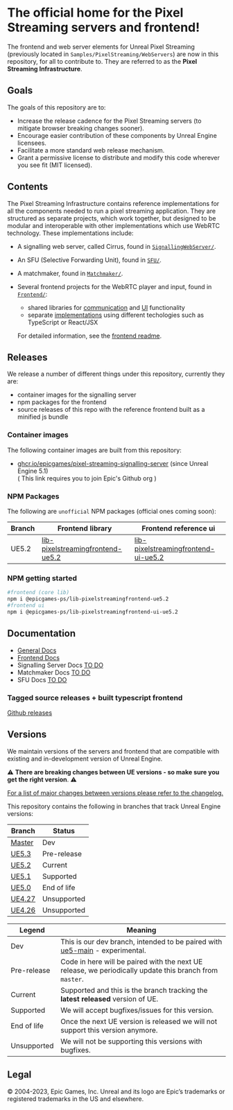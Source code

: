 # The official home for the Pixel Streaming servers and frontend!
The frontend and web server elements for Unreal Pixel Streaming (previously located in `Samples/PixelStreaming/WebServers`) are now in this repository, for all to contribute to. They are referred to as the **Pixel Streaming Infrastructure**.

## Goals

The goals of this repository are to:

- Increase the release cadence for the Pixel Streaming servers (to mitigate browser breaking changes sooner).
- Encourage easier contribution of these components by Unreal Engine licensees.
- Facilitate a more standard web release mechanism.
- Grant a permissive license to distribute and modify this code wherever you see fit (MIT licensed).

## Contents

The Pixel Streaming Infrastructure contains reference implementations for all the components needed to run a pixel streaming application. They are structured as separate projects, which work together, but designed to be modular and interoperable with other implementations which use WebRTC technology. These implementations include: 
- A signalling web server, called Cirrus, found in [`SignallingWebServer/`](SignallingWebServer/).
- An SFU (Selective Forwarding Unit), found in [`SFU/`](SFU/).
- A matchmaker, found in [`Matchmaker/`](Matchmaker/).
- Several frontend projects for the WebRTC player and input, found in [`Frontend/`](Frontend/):
  - shared libraries for [communication](Frontend/library/) and [UI](Frontend/ui-library/) functionality
  - separate [implementations](Frontend/implementations/) using different techologies such as TypeScript or React/JSX

  For detailed information, see the [frontend readme](Frontend/README.md).

## Releases
We release a number of different things under this repository, currently they are:

- container images for the signalling server
- npm packages for the frontend
- source releases of this repo with the reference frontend built as a minified js bundle

### Container images

The following container images are built from this repository:

- [ghcr.io/epicgames/pixel-streaming-signalling-server](https://github.com/orgs/EpicGames/packages/container/package/pixel-streaming-signalling-server) (since Unreal Engine 5.1)  
( This link requires you to join Epic's Github org )

### NPM Packages
The following are `unofficial` NPM packages (official ones coming soon):

| Branch | Frontend library | Frontend reference ui |
|--------|------------------|-----------------------|
| UE5.2  |[lib-pixelstreamingfrontend-ue5.2](https://www.npmjs.com/package/@epicgames-ps/lib-pixelstreamingfrontend-ue5.2)|[lib-pixelstreamingfrontend-ui-ue5.2](https://www.npmjs.com/package/@epicgames-ps/lib-pixelstreamingfrontend-ui-ue5.2)|

### NPM getting started

```bash
#frontend (core lib)
npm i @epicgames-ps/lib-pixelstreamingfrontend-ue5.2
#frontend ui
npm i @epicgames-ps/lib-pixelstreamingfrontend-ui-ue5.2
```

## Documentation 
* [General Docs](/Docs/README.md)
* [Frontend Docs](/Frontend/Docs/README.md)
* Signalling Server Docs [TO DO](https://github.com/EpicGamesExt/PixelStreamingInfrastructure/issues/255)
* Matchmaker Docs [TO DO](https://github.com/EpicGamesExt/PixelStreamingInfrastructure/issues/256)
* SFU Docs [TO DO](https://github.com/EpicGamesExt/PixelStreamingInfrastructure/issues/257)

### Tagged source releases + built typescript frontend

[Github releases](https://github.com/EpicGamesExt/PixelStreamingInfrastructure/releases)

## Versions

We maintain versions of the servers and frontend that are compatible with existing and in-development version of Unreal Engine. 

:warning: **There are breaking changes between UE versions - so make sure you get the right version**. :warning:

<ins>For a list of major changes between versions please refer to the [changelog](https://github.com/EpicGamesExt/PixelStreamingInfrastructure/blob/master/CHANGELOG.md).</ins>

This repository contains the following in branches that track Unreal Engine versions:

| Branch | Status |
|--------|--------|
|[Master](https://github.com/EpicGamesExt/PixelStreamingInfrastructure/tree/master)| Dev |
|[UE5.3](https://github.com/EpicGamesExt/PixelStreamingInfrastructure/tree/UE5.3)| Pre-release |
|[UE5.2](https://github.com/EpicGamesExt/PixelStreamingInfrastructure/tree/UE5.2)| Current |
|[UE5.1](https://github.com/EpicGamesExt/PixelStreamingInfrastructure/tree/UE5.1)| Supported |
|[UE5.0](https://github.com/EpicGamesExt/PixelStreamingInfrastructure/tree/UE5.0)| End of life |
|[UE4.27](https://github.com/EpicGamesExt/PixelStreamingInfrastructure/tree/UE4.27)| Unsupported |
|[UE4.26](https://github.com/EpicGamesExt/PixelStreamingInfrastructure/tree/UE4.26)| Unsupported |

| Legend | Meaning |
|---------|-----------|
| Dev | This is our dev branch, intended to be paired with [ue5-main](https://github.com/EpicGames/UnrealEngine/tree/ue5-main) - experimental. |
|Pre-release| Code in here will be paired with the next UE release, we periodically update this branch from `master`. |
| Current | Supported and this is the branch tracking the **latest released** version of UE. |
| Supported | We will accept bugfixes/issues for this version. |
| End of life | Once the next UE version is released we will not support this version anymore. |
| Unsupported | We will not be supporting this versions with bugfixes. |

## Legal
© 2004-2023, Epic Games, Inc. Unreal and its logo are Epic’s trademarks or registered trademarks in the US and elsewhere. 

